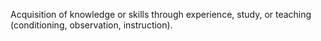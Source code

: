 Acquisition of knowledge or skills through experience, study, or teaching (conditioning, observation, instruction).
